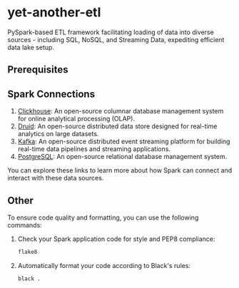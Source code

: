 # yet-another-etl

PySpark-based ETL framework facilitating loading of data into diverse sources - including SQL, NoSQL, and Streaming Data, expediting efficient data lake setup.

## Prerequisites

## Spark Connections

1. [Clickhouse](https://clickhouse.tech/): An open-source columnar database management system for online analytical processing (OLAP).
2. [Druid](https://druid.apache.org/): An open-source distributed data store designed for real-time analytics on large datasets.
3. [Kafka](https://kafka.apache.org/): An open-source distributed event streaming platform for building real-time data pipelines and streaming applications.
4. [PostgreSQL](https://www.postgresql.org/): An open-source relational database management system.

You can explore these links to learn more about how Spark can connect and interact with these data sources.

## Other
To ensure code quality and formatting, you can use the following commands:

1. Check your Spark application code for style and PEP8 compliance:
    ```bash
   flake8
2. Automatically format your code according to Black's rules:
    ```bash
   black .